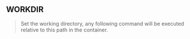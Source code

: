 ## WORKDIR 
> Set the working directory, any following command will be executed relative to this path in the container.
